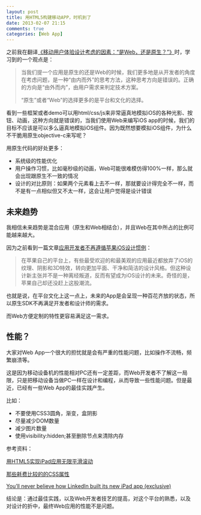 ```yaml
---
layout: post
title: 用HTML5构建移动APP，时机到了
date: 2013-02-07 21:15
comments: true
categories: [Web App]
---
```

之前我在翻译[《移动用户体验设计考虑的因素：“是Web，还是原生？”》](http://yuguo.us/weblog/web-or-native-2/)时，学习到的一个观点是：

> 当我们提一个应用是原生的还是Web的时候，我们更多地是从开发者的角度在考虑问题，是一种“由内而外”的思考方法，这种思考方向是错误的。正确的方向是“由外而内”，由用户需求来判定技术方案。
>
> “原生”或者“Web”的选择更多的是平台和文化的选择。

看到一些框架或者demo可以用html/css/js来非常逼真地模拟iOS的各种光影、按钮、动画，这种方向就是错误的，当我们使用Web来编写iOS app的时候，我们的目标不应该是可以多么逼真地模拟iOS组件。因为既然想要模拟iOS组件，为什么不干脆用原生objective-c来写呢？

用原生代码的好处更多：

* 系统级的性能优化
* 用户操作习惯，比如毫秒级的动画，Web可能很难模仿得100%一样，那么就会出现跟原生不一致的情况
* 设计的对比原则：如果两个元素看上去不一样，那就要设计得完全不一样，而不是有一点相似但又不太一样，这会让用户觉得是设计错误

未来趋势
---
我相信未来趋势是混合应用（原生和Web相结合），并且Web在其中所占的比例可能越来越大。

因为之前看到一篇文章[应用开发者不再遵循苹果iOS设计惯例](http://game.donews.com/news/201301/1717996.html)：

> 在苹果自己的平台上，有些最受欢迎的和最美观的应用最近都放弃了iOS的纹理、阴影和3D特效，转向更加平面、干净和简洁的设计风格。但这种设计新主张并不是一种离经叛道，反而有望成为iOS设计的未来。奇怪的是，苹果自己却还没赶上这股潮流。

也就是说，在平台文化上这一点上，未来的App是会呈现一种百花齐放的状态，所以原生SDK不再满足开发者和设计师的需求。

而Web方便定制的特性更容易满足这一需求。

性能？
---
大家对Web App一个很大的担忧就是会有严重的性能问题，比如操作不流畅，频繁崩溃等。

这是因为移动设备机的性能相对PC还有一定差距，而Web开发者不了解这一局限，只是把移动设备当做PC一样在设计和编程，从而导致一些性能问题。但是最近，已经有一些Web App的最佳实践产生。

比如：

* 不要使用CSS3圆角，渐变，盒阴影
* 尽量减少DOM数量
* 减少图片数量
* 使用visibility:hidden;甚至删除节点来清除内存

参考资料：

[用HTML5实现iPad应用无限平滑滚动](http://blog.csdn.net/hfahe/article/details/7535914)

[那些耗费比较的的CSS属性](http://www.w3cplus.com/blog/605.html)

[You’ll never believe how LinkedIn built its new iPad app (exclusive)](http://venturebeat.com/2012/05/02/linkedin-ipad-app-engineering/#s:profile_ipad_frame)

结论是：通过最佳实践，以及Web开发者技艺的提高，对这个平台的熟悉，以及对设计的折中，最终Web应用的性能不是问题。